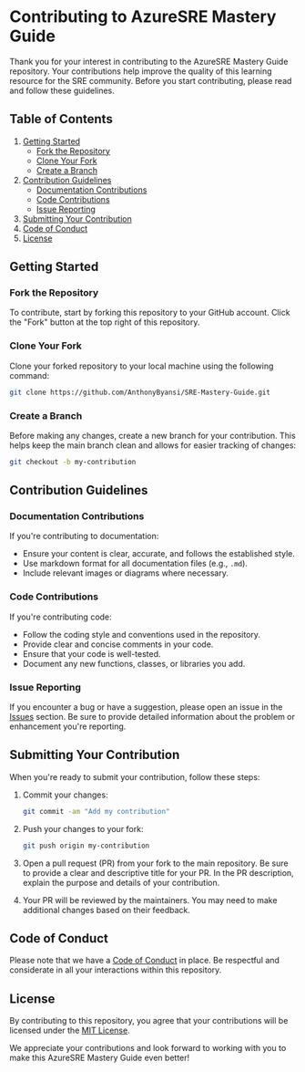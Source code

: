 # Contributing to AzureSRE Mastery Guide

Thank you for your interest in contributing to the AzureSRE Mastery Guide repository. Your contributions help improve the quality of this learning resource for the SRE community. Before you start contributing, please read and follow these guidelines.

## Table of Contents

1. [Getting Started](#getting-started)
   - [Fork the Repository](#fork-the-repository)
   - [Clone Your Fork](#clone-your-fork)
   - [Create a Branch](#create-a-branch)
2. [Contribution Guidelines](#contribution-guidelines)
   - [Documentation Contributions](#documentation-contributions)
   - [Code Contributions](#code-contributions)
   - [Issue Reporting](#issue-reporting)
3. [Submitting Your Contribution](#submitting-your-contribution)
4. [Code of Conduct](#code-of-conduct)
5. [License](#license)

## Getting Started

### Fork the Repository

To contribute, start by forking this repository to your GitHub account. Click the "Fork" button at the top right of this repository.

### Clone Your Fork

Clone your forked repository to your local machine using the following command:

```bash
git clone https://github.com/AnthonyByansi/SRE-Mastery-Guide.git
```

### Create a Branch

Before making any changes, create a new branch for your contribution. This helps keep the main branch clean and allows for easier tracking of changes:

```bash
git checkout -b my-contribution
```

## Contribution Guidelines

### Documentation Contributions

If you're contributing to documentation:
- Ensure your content is clear, accurate, and follows the established style.
- Use markdown format for all documentation files (e.g., `.md`).
- Include relevant images or diagrams where necessary.

### Code Contributions

If you're contributing code:
- Follow the coding style and conventions used in the repository.
- Provide clear and concise comments in your code.
- Ensure that your code is well-tested.
- Document any new functions, classes, or libraries you add.

### Issue Reporting

If you encounter a bug or have a suggestion, please open an issue in the [Issues](https://github.com/your-username/AzureSRE-Mastery-Guide/issues) section. Be sure to provide detailed information about the problem or enhancement you're reporting.

## Submitting Your Contribution

When you're ready to submit your contribution, follow these steps:

1. Commit your changes:
   ```bash
   git commit -am "Add my contribution"
   ```

2. Push your changes to your fork:
   ```bash
   git push origin my-contribution
   ```

3. Open a pull request (PR) from your fork to the main repository. Be sure to provide a clear and descriptive title for your PR. In the PR description, explain the purpose and details of your contribution.

4. Your PR will be reviewed by the maintainers. You may need to make additional changes based on their feedback.

## Code of Conduct

Please note that we have a [Code of Conduct](CODE_OF_CONDUCT.md) in place. Be respectful and considerate in all your interactions within this repository.

## License

By contributing to this repository, you agree that your contributions will be licensed under the [MIT License](LICENSE.md).

We appreciate your contributions and look forward to working with you to make this AzureSRE Mastery Guide even better!
```
